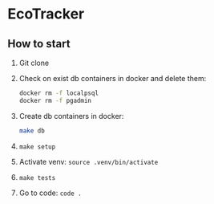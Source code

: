 # EcoTracker

## How to start

1. Git clone
2. Check on exist db containers in docker and delete them:

    ```bash
    docker rm -f localpsql
    docker rm -f pgadmin
    ```

3. Create db containers in docker:

    ```bash
    make db
    ```

4. ```make setup```
5. Activate venv: ```source .venv/bin/activate```
6. ```make tests```
7. Go to code: ```code .```
